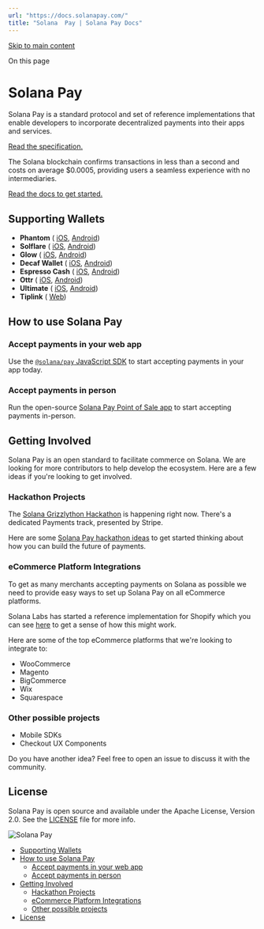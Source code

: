 ```yaml
---
url: "https://docs.solanapay.com/"
title: "Solana  Pay | Solana Pay Docs"
---
```


[Skip to main content](https://docs.solanapay.com/#)

On this page

# Solana Pay

Solana Pay is a standard protocol and set of reference implementations that enable developers to incorporate decentralized payments into their apps and services.

[Read the specification.](https://docs.solanapay.com/spec)

The Solana blockchain confirms transactions in less than a second and costs on average $0.0005, providing users a seamless experience with no intermediaries.

[Read the docs to get started.](https://docs.solanapay.com/)

## Supporting Wallets

- **Phantom** ( [iOS](https://apps.apple.com/us/app/phantom-solana-wallet/id1598432977), [Android](https://play.google.com/store/apps/details?id=app.phantom&hl=en_US&gl=US))
- **Solflare** ( [iOS](https://apps.apple.com/us/app/solflare/id1580902717), [Android](https://play.google.com/store/apps/details?id=com.solflare.mobile))
- **Glow** ( [iOS](https://apps.apple.com/app/id1599584512), [Android](https://play.google.com/store/apps/details?id=com.luma.wallet.prod))
- **Decaf Wallet** ( [iOS](https://apps.apple.com/nz/app/decaf-wallet/id1616564038), [Android](https://play.google.com/store/apps/details?id=so.decaf.wallet))
- **Espresso Cash** ( [iOS](https://apps.apple.com/us/app/crypto-please/id1559625715), [Android](https://play.google.com/store/apps/details?id=com.pleasecrypto.flutter))
- **Ottr** ( [iOS](https://apps.apple.com/us/app/ottr-finance/id1628669270), [Android](https://play.google.com/store/apps/details?id=finance.ottr.android))
- **Ultimate** ( [iOS](https://apps.apple.com/us/app/ultimate-crypto-defi-wallet/id1629053410), [Android](https://play.google.com/store/apps/details?id=fi.unstoppable.ultimate.android))
- **Tiplink** ( [Web](https://tiplink.io/))

## How to use Solana Pay

### Accept payments in your web app

Use the [`@solana/pay` JavaScript SDK](https://github.com/solana-labs/solana-pay/tree/master/core) to start accepting payments in your app today.

### Accept payments in person

Run the open-source [Solana Pay Point of Sale app](https://github.com/solana-labs/solana-pay/tree/master/examples/point-of-sale) to start accepting payments in-person.

## Getting Involved

Solana Pay is an open standard to facilitate commerce on Solana. We are looking for more contributors to help develop the ecosystem. Here are a few ideas if you're looking to get involved.

### Hackathon Projects

The [Solana Grizzlython Hackathon](https://solana.com/grizzlython) is happening right now. There's a dedicated Payments track, presented by Stripe.

Here are some [Solana Pay hackathon ideas](https://www.figma.com/community/file/1070574785723157359) to get started thinking about how you can build the future of payments.

### eCommerce Platform Integrations

To get as many merchants accepting payments on Solana as possible we need to provide easy ways to set up Solana Pay on all eCommerce platforms.

Solana Labs has started a reference implementation for Shopify which you can see [here](https://github.com/solana-labs/solana-pay/blob/shopify/shopify) to get a sense of how this might work.

Here are some of the top eCommerce platforms that we're looking to integrate to:

- WooCommerce
- Magento
- BigCommerce
- Wix
- Squarespace

### Other possible projects

- Mobile SDKs
- Checkout UX Components

Do you have another idea? Feel free to open an issue to discuss it with the community.

## License

Solana Pay is open source and available under the Apache License, Version 2.0. See the [LICENSE](https://docs.solanapay.com/LICENSE) file for more info.

![Solana Pay](https://docs.solanapay.com/assets/images/solana-pay-59aa7845bf3ef02394f473564df13232.png)

- [Supporting Wallets](https://docs.solanapay.com/#supporting-wallets)
- [How to use Solana Pay](https://docs.solanapay.com/#how-to-use-solana-pay)
  - [Accept payments in your web app](https://docs.solanapay.com/#accept-payments-in-your-web-app)
  - [Accept payments in person](https://docs.solanapay.com/#accept-payments-in-person)
- [Getting Involved](https://docs.solanapay.com/#getting-involved)
  - [Hackathon Projects](https://docs.solanapay.com/#hackathon-projects)
  - [eCommerce Platform Integrations](https://docs.solanapay.com/#ecommerce-platform-integrations)
  - [Other possible projects](https://docs.solanapay.com/#other-possible-projects)
- [License](https://docs.solanapay.com/#license)